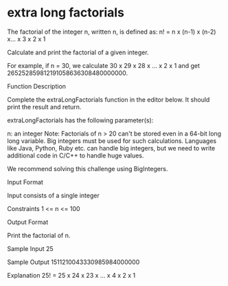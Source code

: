 # extra long factorials

The factorial of the integer n, written n, is defined as:
    n! = n x (n-1) x (n-2) x... x 3 x 2 x 1

Calculate and print the factorial of a given integer.

For example, if n = 30, we calculate 30 x 29 x 28 x ... x 2 x 1 and get 265252859812191058636308480000000.

Function Description

Complete the extraLongFactorials function in the editor below. It should print the result and return.

extraLongFactorials has the following parameter(s):

n: an integer
Note: Factorials of n > 20 can't be stored even in a 64-bit long long variable. Big integers must be used for such calculations. Languages like Java, Python, Ruby etc. can handle big integers, but we need to write additional code in C/C++ to handle huge values.

We recommend solving this challenge using BigIntegers.

Input Format

Input consists of a single integer 

Constraints
1 <= n <= 100

Output Format

Print the factorial of n.

Sample Input
25

Sample Output
1511210043330985984000000

Explanation
25! = 25 x 24 x 23 x ... x 4 x 2 x 1


